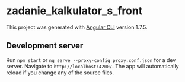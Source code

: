 # zadanie_kalkulator_s_front

This project was generated with [Angular CLI](https://github.com/angular/angular-cli) version 1.7.5.

## Development server

Run `npm start` or `ng serve --proxy-config proxy.conf.json` for a dev server. Navigate to `http://localhost:4200/`. The app will automatically reload if you change any of the source files.

